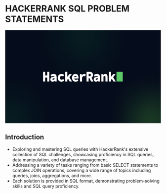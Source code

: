 # HACKERRANK SQL PROBLEM STATEMENTS 

<img src="https://github.com/RadhikaDeshpande1010/HackerRank-SQL/blob/main/Images/hackerrank.png" height="300" width="1200">

## Introduction
* Exploring and mastering SQL queries with HackerRank's extensive collection of SQL challenges, showcasing proficiency in SQL queries, data manipulation, and database management.
* Addressing a variety of tasks ranging from basic SELECT statements to complex JOIN operations, covering a wide range of topics including queries, joins, aggregations, and more.
* Each solution is provided in SQL format, demonstrating problem-solving skills and SQL query proficiency.
